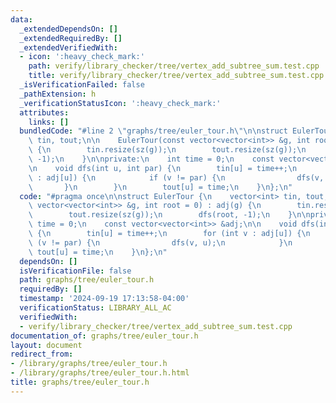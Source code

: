 ```yaml
---
data:
  _extendedDependsOn: []
  _extendedRequiredBy: []
  _extendedVerifiedWith:
  - icon: ':heavy_check_mark:'
    path: verify/library_checker/tree/vertex_add_subtree_sum.test.cpp
    title: verify/library_checker/tree/vertex_add_subtree_sum.test.cpp
  _isVerificationFailed: false
  _pathExtension: h
  _verificationStatusIcon: ':heavy_check_mark:'
  attributes:
    links: []
  bundledCode: "#line 2 \"graphs/tree/euler_tour.h\"\n\nstruct EulerTour {\n    vector<int>\
    \ tin, tout;\n\n    EulerTour(const vector<vector<int>> &g, int root = 0) : adj(g)\
    \ {\n        tin.resize(sz(g));\n        tout.resize(sz(g));\n        dfs(root,\
    \ -1);\n    }\n\nprivate:\n    int time = 0;\n    const vector<vector<int>> &adj;\n\
    \n    void dfs(int u, int par) {\n        tin[u] = time++;\n        for (int v\
    \ : adj[u]) {\n            if (v != par) {\n                dfs(v, u);\n     \
    \       }\n        }\n        tout[u] = time;\n    }\n};\n"
  code: "#pragma once\n\nstruct EulerTour {\n    vector<int> tin, tout;\n\n    EulerTour(const\
    \ vector<vector<int>> &g, int root = 0) : adj(g) {\n        tin.resize(sz(g));\n\
    \        tout.resize(sz(g));\n        dfs(root, -1);\n    }\n\nprivate:\n    int\
    \ time = 0;\n    const vector<vector<int>> &adj;\n\n    void dfs(int u, int par)\
    \ {\n        tin[u] = time++;\n        for (int v : adj[u]) {\n            if\
    \ (v != par) {\n                dfs(v, u);\n            }\n        }\n       \
    \ tout[u] = time;\n    }\n};\n"
  dependsOn: []
  isVerificationFile: false
  path: graphs/tree/euler_tour.h
  requiredBy: []
  timestamp: '2024-09-19 17:13:58-04:00'
  verificationStatus: LIBRARY_ALL_AC
  verifiedWith:
  - verify/library_checker/tree/vertex_add_subtree_sum.test.cpp
documentation_of: graphs/tree/euler_tour.h
layout: document
redirect_from:
- /library/graphs/tree/euler_tour.h
- /library/graphs/tree/euler_tour.h.html
title: graphs/tree/euler_tour.h
---
```

